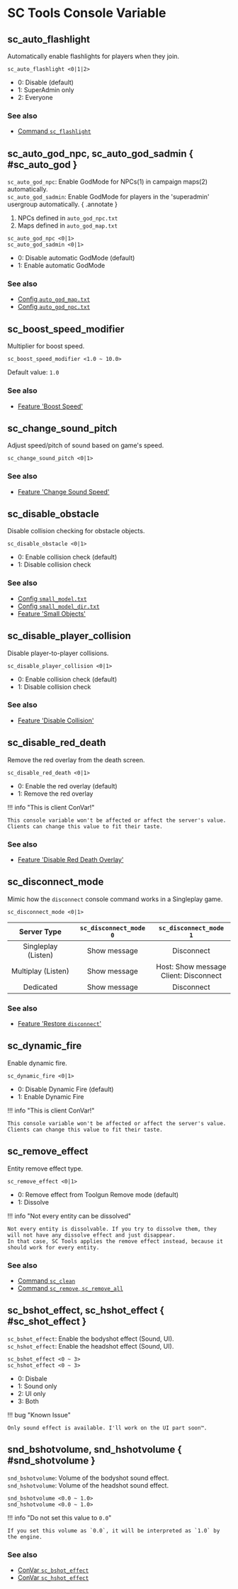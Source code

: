 # SC Tools Console Variable

## sc_auto_flashlight

Automatically enable flashlights for players when they join.

``` plaintext title="USAGE"
sc_auto_flashlight <0|1|2>
```

* 0: Disable (default)
* 1: SuperAdmin only
* 2: Everyone

<h3>See also</h3>

* [Command `sc_flashlight`](command.md#sc_flashlight)

## sc_auto_god_npc, sc_auto_god_sadmin { #sc_auto_god }

`sc_auto_god_npc`: Enable GodMode for NPCs(1) in campaign maps(2) automatically.  
`sc_auto_god_sadmin`: Enable GodMode for players in the 'superadmin' usergroup automatically.
{ .annotate }

1.    NPCs defined in `auto_god_npc.txt`
2.    Maps defined in `auto_god_map.txt`

``` plaintext title="USAGE"
sc_auto_god_npc <0|1>
sc_auto_god_sadmin <0|1>
```

* 0: Disable automatic GodMode (default)
* 1: Enable automatic GodMode

<h3>See also</h3>

* [Config `auto_god_map.txt`](config.md#auto_god_map)
* [Config `auto_god_npc.txt`](config.md#auto_god_npc)

## sc_boost_speed_modifier

Multiplier for boost speed.

``` plaintext title="USAGE"
sc_boost_speed_modifier <1.0 ~ 10.0>
```

Default value: `1.0`

<h3>See also</h3>

* [Feature 'Boost Speed'](feature.md#boost-speed)

## sc_change_sound_pitch

Adjust speed/pitch of sound based on game's speed.

``` plaintext title="USAGE"
sc_change_sound_pitch <0|1>
```

<h3>See also</h3>

* [Feature 'Change Sound Speed'](feature.md#change-sound-speed)

## sc_disable_obstacle

Disable collision checking for obstacle objects.

``` plaintext title="USAGE"
sc_disable_obstacle <0|1>
```

* 0: Enable collision check (default)
* 1: Disable collision check

<h3>See also</h3>

* [Config `small_model.txt`](config.md#small_model)
* [Config `small_model_dir.txt`](config.md#small_model_dir)
* [Feature 'Small Objects'](feature.md#small-objects)

## sc_disable_player_collision

Disable player-to-player collisions.

``` plaintext title="USAGE"
sc_disable_player_collision <0|1>
```

* 0: Enable collision check (default)
* 1: Disable collision check

<h3>See also</h3>

* [Feature 'Disable Collision'](feature.md#disable-collision)

## sc_disable_red_death

Remove the red overlay from the death screen.

``` plaintext title="USAGE"
sc_disable_red_death <0|1>
```

* 0: Enable the red overlay (default)
* 1: Remove the red overlay

!!! info "This is client ConVar!"

    This console variable won't be affected or affect the server's value.  
    Clients can change this value to fit their taste.

<h3>See also</h3>

* [Feature 'Disable Red Death Overlay'](feature.md#disable-red-death-overlay)

## sc_disconnect_mode

Mimic how the `disconnect` console command works in a Singleplay game.

``` plaintext title="USAGE"
sc_disconnect_mode <0|1>
```

| Server Type         | `sc_disconnect_mode 0` | `sc_disconnect_mode 1`                   |
| :-----------------: | :--------------------: | :--------------------------------------: |
| Singleplay (Listen) | Show message           | Disconnect                               |
| Multiplay (Listen)  | Show message           | Host: Show message<br>Client: Disconnect |
| Dedicated           | Show message           | Disconnect                               |

<h3>See also</h3>

* [Feature 'Restore `disconnect`'](feature.md#restore-disconnect)

## sc_dynamic_fire

Enable dynamic fire.

``` plaintext title="USAGE"
sc_dynamic_fire <0|1>
```

* 0: Disable Dynamic Fire (default)
* 1: Enable Dynamic Fire

!!! info "This is client ConVar!"

    This console variable won't be affected or affect the server's value.  
    Clients can change this value to fit their taste.

## sc_remove_effect

Entity remove effect type.

``` plaintext title="USAGE"
sc_remove_effect <0|1>
```

* 0: Remove effect from Toolgun Remove mode (default)
* 1: Dissolve

!!! info "Not every entity can be dissolved"
    
    Not every entity is dissolvable. If you try to dissolve them, they will not have any dissolve effect and just disappear.  
    In that case, SC Tools applies the remove effect instead, because it should work for every entity.

<h3>See also</h3>

* [Command `sc_clean`](command.md#sc_clean)
* [Command `sc_remove`, `sc_remove_all`](command.md#sc_remove)

## sc_bshot_effect, sc_hshot_effect { #sc_shot_effect }

`sc_bshot_effect`: Enable the bodyshot effect (Sound, UI).  
`sc_hshot_effect`: Enable the headshot effect (Sound, UI).

``` plaintext title="USAGE"
sc_bshot_effect <0 ~ 3>
sc_hshot_effect <0 ~ 3>
```

* 0: Disbale
* 1: Sound only
* 2: UI only
* 3: Both

!!! bug "Known Issue"

    Only sound effect is available. I'll work on the UI part soon™.

## snd_bshotvolume, snd_hshotvolume { #snd_shotvolume }

`snd_bshotvolume`: Volume of the bodyshot sound effect.  
`snd_hshotvolume`: Volume of the headshot sound effect.

``` plaintext title="USAGE"
snd_bshotvolume <0.0 ~ 1.0>
snd_hshotvolume <0.0 ~ 1.0>
```

!!! info "Do not set this value to `0.0`"
    
    If you set this volume as `0.0`, it will be interpreted as `1.0` by the engine.

<h3>See also</h3>

* [ConVar `sc_bshot_effect`](convar.md#sc_shot_effect)
* [ConVar `sc_hshot_effect`](convar.md#sc_shot_effect)
